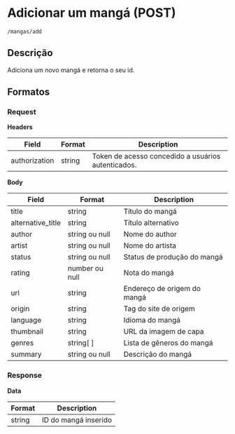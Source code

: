 # Adicionar um mangá (POST)

`/mangas/add` 

## Descrição

Adiciona um novo mangá e retorna o seu id.

## Formatos

### Request

**Headers**

| Field | Format | Description |
|-------|-------|-------------|
|authorization| string | Token de acesso concedido a usuários autenticados. |

**Body**

| Field | Format | Description |
|-------|-------|-------------|
| title | string | Título do mangá |
| alternative_title | string | Título alternativo  |
| author | string ou null | Nome do author |
| artist | string ou null | Nome do artista |
| status | string ou null | Status de produção do mangá|
| rating | number ou null | Nota do mangá |
| url | string | Endereço de origem do mangá |
| origin | string | Tag do site de origem |
| language | string | Idioma do mangá |
| thumbnail | string | URL da imagem de capa |
| genres | string[ ] | Lista de gêneros do mangá |
| summary | string ou null | Descrição do mangá |

### Response

**Data**

| Format | Description |
|-------|-------------|
|string | ID do mangá inserido | 